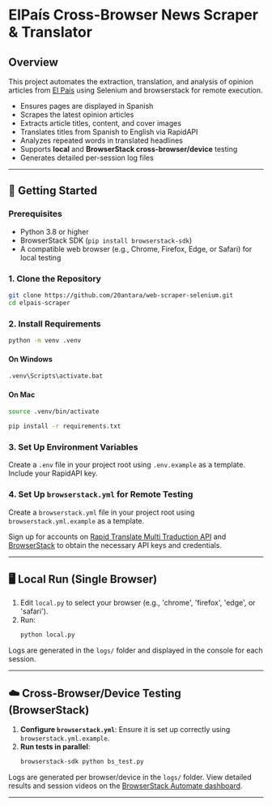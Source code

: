 # ElPaís Cross-Browser News Scraper & Translator

## Overview
This project automates the extraction, translation, and analysis of opinion articles from  [El País](https://elpais.com/) using Selenium and browserstack for remote execution.

- Ensures pages are displayed in Spanish
- Scrapes the latest opinion articles
- Extracts article titles, content, and cover images
- Translates titles from Spanish to English via RapidAPI
- Analyzes repeated words in translated headlines
- Supports **local** and **BrowserStack cross-browser/device** testing
- Generates detailed per-session log files

---

## 🚀 Getting Started

### Prerequisites
- Python 3.8 or higher
- BrowserStack SDK (`pip install browserstack-sdk`)
- A compatible web browser (e.g., Chrome, Firefox, Edge, or Safari) for local testing

### 1. Clone the Repository
```bash
git clone https://github.com/20antara/web-scraper-selenium.git
cd elpais-scraper
```

### 2. Install Requirements
```bash
python -m venv .venv
```
#### On Windows
```bash
.venv\Scripts\activate.bat
```
#### On Mac
```bash
source .venv/bin/activate
```
```bash
pip install -r requirements.txt
```

### 3. Set Up Environment Variables
Create a `.env` file in your project root using `.env.example` as a template. Include your RapidAPI key.

### 4. Set Up `browserstack.yml` for Remote Testing
Create a `browserstack.yml` file in your project root using `browserstack.yml.example` as a template.

Sign up for accounts on [Rapid Translate Multi Traduction API](https://rapidapi.com/sibaridev/api/rapid-translate-multi-traduction) and [BrowserStack](https://www.browserstack.com/) to obtain the necessary API keys and credentials.

---

## 🖥️ Local Run (Single Browser)
1. Edit `local.py` to select your browser (e.g., 'chrome', 'firefox', 'edge', or 'safari').
2. Run:
   ```bash
   python local.py
   ```
Logs are generated in the `logs/` folder and displayed in the console for each session.

---

## ☁️ Cross-Browser/Device Testing (BrowserStack)
1. **Configure `browserstack.yml`**: Ensure it is set up correctly using `browserstack.yml.example`.
2. **Run tests in parallel**:
   ```bash
   browserstack-sdk python bs_test.py
   ```
Logs are generated per browser/device in the `logs/` folder. View detailed results and session videos on the [BrowserStack Automate dashboard](https://automate.browserstack.com/).

---
